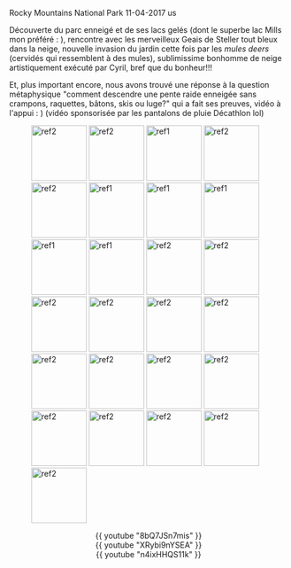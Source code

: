 Rocky Mountains National Park
11-04-2017
us

Découverte du parc enneigé et de ses lacs gelés (dont le superbe lac Mills mon préféré : ), rencontre avec les merveilleux Geais de Steller tout bleux dans la neige, nouvelle invasion du jardin cette fois par les *mules deers* (cervidés qui ressemblent à des mules), sublimissime bonhomme de neige artistiquement exécuté par Cyril, bref que du bonheur!!!

Et, plus important encore, nous avons trouvé une réponse à la question métaphysique "comment descendre une pente raide enneigée sans crampons, raquettes, bâtons, skis ou luge?" qui a fait ses preuves, vidéo à l'appui : ) (vidéo sponsorisée par les pantalons de pluie Décathlon lol)

<figure>
  <img src='{{ imgThumb "1.jpg"}}' data-image-opened='{{img "1.jpg" }}' class="image" alt="ref2" style="width:100px"/>
  <img src='{{ imgThumb "2.jpg"}}' data-image-opened='{{img "2.jpg" }}' class="image" alt="ref2" style="width:100px"/>
  <img src='{{ imgThumb "3.jpg"}}' data-image-opened='{{img "3.jpg" }}' class="image" alt="ref1" style="width:100px"/>
  <img src='{{ imgThumb "4.jpg"}}' data-image-opened='{{img "4.jpg" }}' class="image" alt="ref2" style="width:100px"/>
  <img src='{{ imgThumb "5.jpg"}}' data-image-opened='{{img "5.jpg" }}' class="image" alt="ref2" style="width:100px"/>
  <img src='{{ imgThumb "6.jpg"}}' data-image-opened='{{img "6.jpg" }}' class="image" alt="ref1" style="width:100px"/>
  <img src='{{ imgThumb "7.jpg"}}' data-image-opened='{{img "7.jpg" }}' class="image" alt="ref1" style="width:100px"/>
  <img src='{{ imgThumb "8.jpg"}}' data-image-opened='{{img "8.jpg" }}' class="image" alt="ref1" style="width:100px"/>
  <img src='{{ imgThumb "9.jpg"}}' data-image-opened='{{img "9.jpg" }}' class="image" alt="ref1" style="width:100px"/>
  <img src='{{ imgThumb "10.jpg"}}' data-image-opened='{{img "10.jpg" }}' class="image" alt="ref1" style="width:100px"/>
  <img src='{{ imgThumb "11.jpg"}}' data-image-opened='{{img "11.jpg" }}' class="image" alt="ref2" style="width:100px"/>
  <img src='{{ imgThumb "12.jpg"}}' data-image-opened='{{img "12.jpg" }}' class="image" alt="ref2" style="width:100px"/>
  <img src='{{ imgThumb "13.jpg"}}' data-image-opened='{{img "13.jpg" }}' class="image" alt="ref2" style="width:100px"/>
  <img src='{{ imgThumb "14.jpg"}}' data-image-opened='{{img "14.jpg" }}' class="image" alt="ref2" style="width:100px"/>
  <img src='{{ imgThumb "15.jpg"}}' data-image-opened='{{img "15.jpg" }}' class="image" alt="ref2" style="width:100px"/>
  <img src='{{ imgThumb "16.jpg"}}' data-image-opened='{{img "16.jpg" }}' class="image" alt="ref2" style="width:100px"/>
  <img src='{{ imgThumb "17.jpg"}}' data-image-opened='{{img "17.jpg" }}' class="image" alt="ref2" style="width:100px"/>
  <img src='{{ imgThumb "18.jpg"}}' data-image-opened='{{img "18.jpg" }}' class="image" alt="ref2" style="width:100px"/>
  <img src='{{ imgThumb "19.jpg"}}' data-image-opened='{{img "19.jpg" }}' class="image" alt="ref2" style="width:100px"/>
  <img src='{{ imgThumb "20.jpg"}}' data-image-opened='{{img "20.jpg" }}' class="image" alt="ref2" style="width:100px"/>
  <img src='{{ imgThumb "21.jpg"}}' data-image-opened='{{img "21.jpg" }}' class="image" alt="ref2" style="width:100px"/>
  <img src='{{ imgThumb "22.jpg"}}' data-image-opened='{{img "22.jpg" }}' class="image" alt="ref2" style="width:100px"/>
  <img src='{{ imgThumb "23.jpg"}}' data-image-opened='{{img "23.jpg" }}' class="image" alt="ref2" style="width:100px"/>
  <img src='{{ imgThumb "24.jpg"}}' data-image-opened='{{img "24.jpg" }}' class="image" alt="ref2" style="width:100px"/>
  <img src='{{ imgThumb "25.jpg"}}' data-image-opened='{{img "25.jpg" }}' class="image" alt="ref2" style="width:100px"/>
</figure>


<div style="text-align: center;">
  {{ youtube "8bQ7JSn7mis" }}
</div>

<div style="text-align: center;">
  {{ youtube "XRybi9nYSEA" }}
</div>

<div style="text-align: center;">
  {{ youtube "n4ixHHQS11k" }}
</div>
